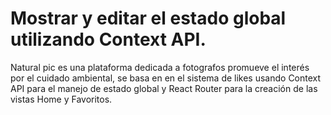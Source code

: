 # Mostrar y editar el estado global utilizando Context API.

Natural pic es una plataforma dedicada a fotografos promueve el interés por el cuidado ambiental, se basa en en el sistema de likes usando Context API para el manejo de estado global y React Router para la creación de las vistas Home y Favoritos.






